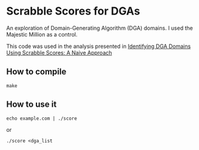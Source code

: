 # Scrabble Scores for DGAs

An exploration of Domain-Generating Algorithm (DGA) domains. I used the Majestic Million as a control.

This code was used in the analysis presented in [Identifying DGA Domains Using Scrabble Scores: A Naive Approach](http://osric.com/chris/accidental-developer/2018/12/identifying-dga-domains-using-scrabble-scores-a-naive-approach/)

## How to compile
`make`

## How to use it
`echo example.com | ./score`

or

`./score <dga_list`
